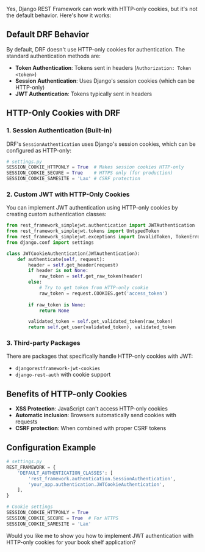 Yes, Django REST Framework can work with HTTP-only cookies, but it's not the default behavior. Here's how it works:

## Default DRF Behavior
By default, DRF doesn't use HTTP-only cookies for authentication. The standard authentication methods are:
- **Token Authentication**: Tokens sent in headers (`Authorization: Token <token>`)
- **Session Authentication**: Uses Django's session cookies (which can be HTTP-only)
- **JWT Authentication**: Tokens typically sent in headers

## HTTP-Only Cookies with DRF

### 1. Session Authentication (Built-in)
DRF's `SessionAuthentication` uses Django's session cookies, which can be configured as HTTP-only:

```python
# settings.py
SESSION_COOKIE_HTTPONLY = True  # Makes session cookies HTTP-only
SESSION_COOKIE_SECURE = True    # HTTPS only (for production)
SESSION_COOKIE_SAMESITE = 'Lax' # CSRF protection
```

### 2. Custom JWT with HTTP-Only Cookies
You can implement JWT authentication using HTTP-only cookies by creating custom authentication classes:

```python
from rest_framework_simplejwt.authentication import JWTAuthentication
from rest_framework_simplejwt.tokens import UntypedToken
from rest_framework_simplejwt.exceptions import InvalidToken, TokenError
from django.conf import settings

class JWTCookieAuthentication(JWTAuthentication):
    def authenticate(self, request):
        header = self.get_header(request)
        if header is not None:
            raw_token = self.get_raw_token(header)
        else:
            # Try to get token from HTTP-only cookie
            raw_token = request.COOKIES.get('access_token')
            
        if raw_token is None:
            return None

        validated_token = self.get_validated_token(raw_token)
        return self.get_user(validated_token), validated_token
```

### 3. Third-party Packages
There are packages that specifically handle HTTP-only cookies with JWT:
- `djangorestframework-jwt-cookies`
- `django-rest-auth` with cookie support

## Benefits of HTTP-only Cookies
- **XSS Protection**: JavaScript can't access HTTP-only cookies
- **Automatic inclusion**: Browsers automatically send cookies with requests
- **CSRF protection**: When combined with proper CSRF tokens

## Configuration Example
```python
# settings.py
REST_FRAMEWORK = {
    'DEFAULT_AUTHENTICATION_CLASSES': [
        'rest_framework.authentication.SessionAuthentication',
        'your_app.authentication.JWTCookieAuthentication',
    ],
}

# Cookie settings
SESSION_COOKIE_HTTPONLY = True
SESSION_COOKIE_SECURE = True  # For HTTPS
SESSION_COOKIE_SAMESITE = 'Lax'
```

Would you like me to show you how to implement JWT authentication with HTTP-only cookies for your book shelf application?